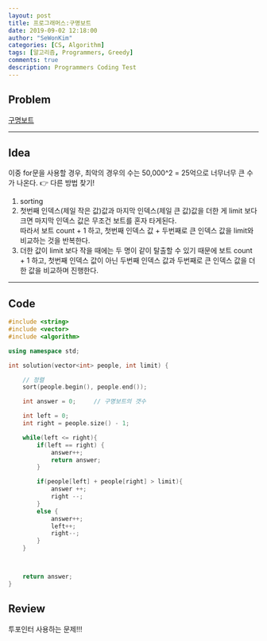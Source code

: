 ```yaml
---
layout: post
title: 프로그래머스:구명보트
date: 2019-09-02 12:18:00
author: "SeWonKim"
categories: [CS, Algorithm]
tags: [알고리즘, Programmers, Greedy]
comments: true
description: Programmers Coding Test
---
```


## Problem

[구명보트](https://programmers.co.kr/learn/courses/30/lessons/42885)

---

## Idea

이중 for문을 사용할 경우, 최악의 경우의 수는 50,000^2 = 25억으로 너무너무 큰 수가 나온다. 👉 다른 방법 찾기!

1. sorting
2. 첫번째 인덱스(제일 작은 값)값과 마지막 인덱스(제일 큰 값)값을 더한 게 limit 보다 크면 마지막 인덱스 값은 무조건 보트를 혼자 타게된다.  
   따라서 보트 count + 1 하고, 첫번째 인덱스 값 + 두번째로 큰 인덱스 값을 limit와 비교하는 것을 반복한다.
3. 더한 값이 limit 보다 작을 때에는 두 명이 같이 탈출할 수 있기 때문에 보트 count + 1 하고, 첫번째 인덱스 값이 아닌 두번째 인덱스 값과 두번째로 큰 인덱스 값을 더한 값을 비교하며 진행한다.

---

## Code

```cpp
#include <string>
#include <vector>
#include <algorithm>

using namespace std;

int solution(vector<int> people, int limit) {

    // 정렬
    sort(people.begin(), people.end());

    int answer = 0;     // 구명보트의 갯수

    int left = 0;
    int right = people.size() - 1;

    while(left <= right){
        if(left == right) {
            answer++;
            return answer;
        }

        if(people[left] + people[right] > limit){
            answer ++;
            right --;
        }
        else {
            answer++;
            left++;
            right--;
        }
    }



    return answer;
}
```

## Review

투포인터 사용하는 문제!!!
